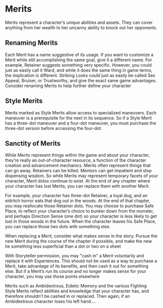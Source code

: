 # Merits

Merits represent a character’s unique abilities and assets. They can cover anything from her wealth to her uncanny ability to knock out her opponents.

## Renaming Merits

Each Merit has a name suggestive of its usage. If you
want to customize a Merit while still accomplishing the same
goal, give it a different name. For example, Retainer suggests
something very specific. However, you could just as easily call
it Ward, and while it does the same thing in game terms, the
implication is different. Striking Looks could just as easily
be called Sex Appeal, Bruiser, or Trustworthy, and give the
exact same game advantages. Consider renaming Merits to
help further define your character

## Style Merits

Merits marked as Style Merits allow access to specialized
maneuvers. Each maneuver is a prerequisite for the next in
its sequence. So if a Style Merit has a three-dot maneuver
and a four-dot maneuver, you must purchase the three-dot
version before accessing the four-dot.

## Sanctity of Merits

While Merits represent things within the game and about
your character, they’re really an out-of-character resource, a
function of the character creation and advancement mechanics. Merits often represent things that can go away. Retainers
can be killed. Mentors can get impatient and stop dispensing
wisdom. So while Merits may represent temporary facets of
your character, Merit dotss continue to exist. At the end of
any chapter where your character has lost Merits, you can
replace them with another Merit.

For example, your character has three-dot Retainer, a loyal
dog, and an eldritch horror eats that dog out in the woods.
At the end of that chapter, you may reallocate those Retainer
dots. You may choose to purchase Safe Place, to reflect your
character’s choice to bunker down from the monster, and
perhaps Direction Sense (one dot) so your character is less
likely to get lost in those woods in the future. When the
character leaves his Safe Place, you can replace those two
dots with something else.

When replacing a Merit, consider what makes sense in the
story. Pursue the new Merit during the course of the chapter
if possible, and make the new tie something less superficial
than a dot or two on a sheet

With Storyteller permission, you may "cash in" a Merit
voluntarily and replace it with Experiences. This should not
be used as a way to purchase a Merit, take advantage of its
benefits, and then cash it out for something else. But if a
Merit’s run its course and no longer makes sense for your
character, you may use those points elsewhere

Merits such as Ambidextrous, Eidetic Memory and the
various Fighting Style Merits reflect abilities and knowledge
that your character has, and therefore shouldn’t be cashed
in or replaced. Then again, if an Ambidextrous character
loses his left hand....